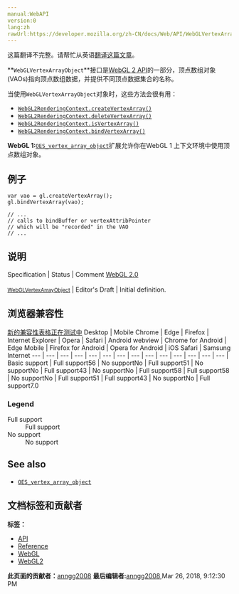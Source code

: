 ```yaml
---
manual:WebAPI
version:0
lang:zh
rawUrl:https://developer.mozilla.org/zh-CN/docs/Web/API/WebGLVertexArrayObject
---
```




这篇翻译不完整。请帮忙从英语[翻译这篇文章](%20992 "")。






**`WebGLVertexArrayObject`**接口是[WebGL 2 API](%9901 "")的一部分，顶点数组对象(VAOs)指向顶点数组数据，并提供不同顶点数据集合的名称。



当使用`WebGLVertexArrayObject`对象时，这些方法会很有用：


* [`WebGL2RenderingContext.createVertexArray()`](%20343 "此页面仍未被本地化, 期待您的翻译!")
* [`WebGL2RenderingContext.deleteVertexArray()`](%20345 "此页面仍未被本地化, 期待您的翻译!")
* [`WebGL2RenderingContext.isVertexArray()`](%20346 "此页面仍未被本地化, 期待您的翻译!")
* [`WebGL2RenderingContext.bindVertexArray()`](%20349 "此页面仍未被本地化, 期待您的翻译!")


**WebGL 1:**[`OES_vertex_array_object`](%2969 "此页面仍未被本地化, 期待您的翻译!")扩展允许你在WebGL 1 上下文环境中使用顶点数组对象。



## 例子<a name="例子"></a>

```
var vao = gl.createVertexArray();
gl.bindVertexArray(vao);

// ...
// calls to bindBuffer or vertexAttribPointer 
// which will be "recorded" in the VAO
// ...
```

## 说明<a name="说明"></a>
Specification | Status | Comment 
[WebGL 2.0<br></br><small>WebGLVertexArrayObject</small>](%20993 "") | Editor&#39;s Draft | Initial definition. 


## 浏览器兼容性<a name="浏览器兼容性"></a>
[新的兼容性表格正在测试中<i></i>](%3360 "")
<abbr>Desktop<i></i></abbr> | <abbr>Mobile<i></i></abbr> 
<abbr>Chrome<i></i></abbr> | <abbr>Edge<i></i></abbr> | <abbr>Firefox<i></i></abbr> | <abbr>Internet Explorer<i></i></abbr> | <abbr>Opera<i></i></abbr> | <abbr>Safari<i></i></abbr> | <abbr>Android webview<i></i></abbr> | <abbr>Chrome for Android<i></i></abbr> | <abbr>Edge Mobile<i></i></abbr> | <abbr>Firefox for Android<i></i></abbr> | <abbr>Opera for Android<i></i></abbr> | <abbr>iOS Safari<i></i></abbr> | <abbr>Samsung Internet<i></i></abbr> 
 ---  |  ---  |  ---  |  ---  |  ---  |  ---  |  ---  |  ---  |  ---  |  ---  |  ---  |  ---  |  ---  |  ---  | 
Basic support | <abbr>Full support</abbr>56 | <abbr>No support</abbr>No | <abbr>Full support</abbr>51 | <abbr>No support</abbr>No | <abbr>Full support</abbr>43 | <abbr>No support</abbr>No | <abbr>Full support</abbr>58 | <abbr>Full support</abbr>58 | <abbr>No support</abbr>No | <abbr>Full support</abbr>51 | <abbr>Full support</abbr>43 | <abbr>No support</abbr>No | <abbr>Full support</abbr>7.0 


### Legend<a name="Legend"></a>
<dl><dt id=''><abbr>Full support</abbr></dt><dd>Full support</dd><dt id=''><abbr>No support</abbr></dt><dd>No support</dd></dl>

## See also<a name="See_also"></a>

* [`OES_vertex_array_object`](%2969 "此页面仍未被本地化, 期待您的翻译!")



## 文档标签和贡献者
**标签：**
* [API](%50 "")
* [Reference](%3381 "")
* [WebGL](%52 "")
* [WebGL2](%9930 "")

**此页面的贡献者：**[anngg2008](%20423 "")
**最后编辑者:**[anngg2008](%20423 ""),<time>Mar 26, 2018, 9:12:30 PM</time>


